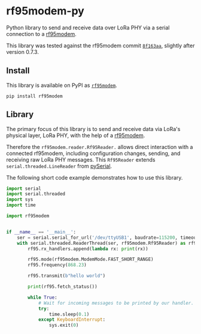 # rf95modem-py

Python library to send and receive data over LoRa PHY via a serial connection to a [rf95modem].

This library was tested against the rf95modem commit [`8f163aa`][rf95modem-commit], slightly after version 0.7.3.


## Install

This library is available on PyPI as [`rf95modem`][pypi-rf95modem].

```
pip install rf95modem
```


## Library

The primary focus of this library is to send and receive data via LoRa's physical layer, LoRa PHY, with the help of a [rf95modem].

Therefore the `rf95modem.reader.Rf95Reader.` allows direct interaction with a connected rf95modem, including configuration changes, sending, and receiving raw LoRa PHY messages.
This `Rf95Reader` extends `serial.threaded.LineReader` from [pySerial][pyserial].

The following short code example demonstrates how to use this library.

```python
import serial
import serial.threaded
import sys
import time

import rf95modem


if __name__ == '__main__':
    ser = serial.serial_for_url('/dev/ttyUSB1', baudrate=115200, timeout=1)
    with serial.threaded.ReaderThread(ser, rf95modem.Rf95Reader) as rf95:
        rf95.rx_handlers.append(lambda rx: print(rx))

        rf95.mode(rf95modem.ModemMode.FAST_SHORT_RANGE)
        rf95.frequency(868.23)

        rf95.transmit(b"hello world")

        print(rf95.fetch_status())

        while True:
            # Wait for incoming messages to be printed by our handler.
            try:
                time.sleep(0.1)
            except KeyboardInterrupt:
                sys.exit(0)
```


[pypi-rf95modem]: https://pypi.org/project/rf95modem/
[pyserial]: https://github.com/pyserial/pyserial/
[rf95modem-commit]: https://github.com/gh0st42/rf95modem/commit/8f163aa23e6f0c1ca7403c13b0811366e40b7317
[rf95modem]: https://github.com/gh0st42/rf95modem
